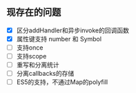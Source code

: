 
## 现存在的问题
- [x] 区分addHandler和异步invoke的回调函数
- [x] 属性键支持 number 和 Symbol
- [ ] 支持once
- [ ] 支持scope
- [ ] 重写和分离统计
- [ ] 分离callbacks的存储
- [ ] ES5的支持，不通过Map的polyfill
